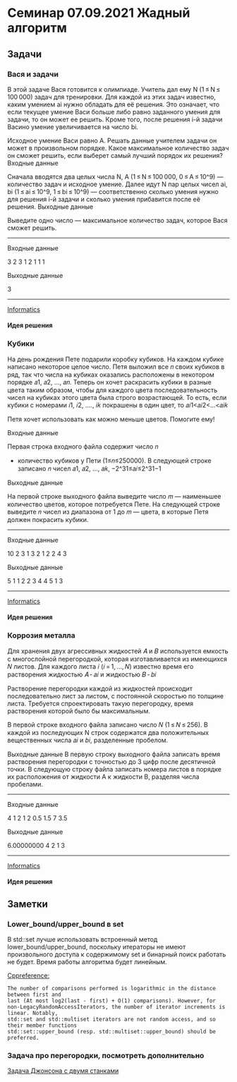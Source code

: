 # Семинар 07.09.2021 Жадный алгоритм

## Задачи

### Вася и задачи


В этой задаче Вася готовится к олимпиаде. Учитель дал ему N (1 ≤ N ≤ 100 000)
задач для тренировки. Для каждой из этих задач известно, каким умением ai
нужно обладать для её решения. Это означает, что если текущее умение Васи
больше либо равно заданного умения для задачи, то он может ее решить. Кроме
того, после решения i-й задачи Васино умение увеличивается на число bi.

Исходное умение Васи равно A. Решать данные учителем задачи он может в
произвольном порядке. Какое максимальное количество задач он сможет решить,
если выберет самый лучший порядок их решения?  Входные данные

Сначала вводятся два целых числа N, A (1 ≤ N ≤ 100 000, 0 ≤ A ≤ 10^9) —
количество задач и исходное умение. Далее идут N пар целых чисел ai, bi
(1 ≤ ai ≤ 10^9, 1 ≤ bi ≤ 10^9) — соответственно сколько умения нужно для
решения i-й задачи и сколько умения прибавится после её решения.  Выходные
данные

Выведите одно число — максимальное количество задач, которое Вася сможет
решить.

------
Входные данные

3 2 3 1 2 1 1 1

Выходные данные

3

------

[Informatics](https://informatics.msk.ru/mod/statements/view.php?chapterid=2816#1)


#### Идея решения


### Кубики

На день рождения Пете подарили коробку кубиков. На каждом кубике написано
некоторое целое число. Петя выложил все 𝑛 своих кубиков в ряд, так что числа на
кубиках оказались расположены в некотором порядке 𝑎1, 𝑎2, ..., 𝑎𝑛. Теперь он
хочет раскрасить кубики в разные цвета таким образом, чтобы для каждого цвета
последовательность чисел на кубиках этого цвета была строго возрастающей. То
есть, если кубики с номерами 𝑖1, 𝑖2, ...., 𝑖𝑘 покрашены в один цвет, то
𝑎𝑖1<𝑎𝑖2<...<𝑎𝑖𝑘

Петя хочет использовать как можно меньше цветов. Помогите ему!

Входные данные

Первая строка входного файла содержит число 𝑛
- количество кубиков у Пети (1≤𝑛≤250000). В следующей строке записано 𝑛 чисел
𝑎1, 𝑎2, ..., 𝑎𝑘, −2^31≤𝑎𝑖≤2^31−1

Выходные данные

На первой строке выходного файла выведите число 𝑚 — наименьшее количество
цветов, которое потребуется Пете. На следующей строке выведите 𝑛 чисел из
диапазона от 1 до 𝑚 — цвета, в которые Петя должен покрасить кубики.


------
Входные данные

10 2 3 1 3 2 1 2 2 4 3

Выходные данные

5 1 1 2 2 3 4 4 5 1 3

------

[Informatics](https://informatics.msk.ru/mod/statements/view.php?chapterid=2859#1)


#### Идея решения


### Коррозия металла

Для хранения двух агрессивных жидкостей 𝐴 и 𝐵 используется емкость с
многослойной перегородкой, которая изготавливается из имеющихся 𝑁 листов. Для
каждого листа 𝑖 (𝑖 = 1, ..., 𝑁) известно время его растворения жидкостью 𝐴 - 𝑎𝑖
и жидкостью 𝐵 - 𝑏𝑖

Растворение перегородки каждой из жидкостей происходит последовательно лист
за листом, с постоянной скоростью по толщине листа. Требуется спроектировать
такую перегородку, время растворения которой было бы максимальным.

В первой строке входного файла записано число 𝑁 (1 ≤ 𝑁 ≤ 256). В каждой из
последующих N строк содержатся два положительных вещественных числа 𝑎𝑖 и 𝑏𝑖,
разделенные пробелом.

Выходные данные
В первую строку выходного файла записать время растворения перегородки с
точностью до 3 цифр после десятичной точки. В следующую строку файла записать
номера листов в порядке их расположения от жидкости A к жидкости B, разделяя
числа пробелами.

------
Входные данные

4 1 2 1 2 0.5 1.5 7 3.5

Выходные данные

6.00000000 4 2 1 3

-------

[Informatics](https://informatics.msk.ru/mod/statements/view.php?chapterid=112125#1)

#### Идея решения

## Заметки

### Lower_bound/upper_bound в set
В std::set лучше использовать встроенный метод lower_bound/upper_bound, поскольку
итераторы не имеют произвольного доступа к содержимому set и бинарный поиск работать
не будет. Время работы алгоритма будет линейным.

[Cppreference:](https://en.cppreference.com/w/cpp/algorithm/upper_bound)
```
The number of comparisons performed is logarithmic in the distance between first and
last (At most log2(last - first) + O(1) comparisons). However, for
non-LegacyRandomAccessIterators, the number of iterator increments is linear. Notably,
std::set and std::multiset iterators are not random access, and so their member functions
std::set::upper_bound (resp. std::multiset::upper_bound) should be preferred.
```

### Задача про перегородки, посмотреть дополнительно

[Задача Джонсона с двумя станками](https://e-maxx.ru/algo/johnson_problem_2)


